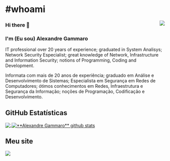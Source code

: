 # #whoami

<img align="right" src="http://agsolucoes.000webhostapp.com/imgs/who_am_i.png">

### Hi there 👋
### I'm (Eu sou) Alexandre Gammaro

IT professional over 20 years of experience; graduated in System Analisys; Network Security Especialist; great knowledge of Network, Infrastructure and Information Security; notions of Programming, Coding and Development.

Informata com mais de 20 anos de experiência; graduado em Análise e Desenvolvimento de Sistemas; Especialista em Segurança em Redes de Computadores; ótimos conhecimentos em Redes, Infraestrutura e Segurança da Informação; noções de Programação, Codificação e Desenvolvimento.

## **GitHub Estatísticas**

<a href="https://github.com/alexgammaro">
  <img align="center" src="https://github-readme-stats.vercel.app/api/top-langs/?username=alexgammaro&theme=dracula&hide_langs_below=1" />
</a>

<a href="https://github.com/alexgammaro">
 <img align="center" src="https://github-readme-stats.vercel.app/api?username=alexgammaro&show_icons=true&theme=dracula&line_height=27" alt="**Alexandre Gammaro** github stats"/>
</a>

## **Meu site**

<a href="http://agsolucoes.info"><img src="http://agsolucoes.000webhostapp.com/imgs/aglogo.jpg"></a>

<!--
**alexgammaro/alexgammaro** is a ✨ _special_ ✨ repository because its `README.md` (this file) appears on your GitHub profile.

Here are some ideas to get you started:

- 🔭 I’m currently working on ...
- 🌱 I’m currently learning ...
- 👯 I’m looking to collaborate on ...
- 🤔 I’m looking for help with ...
- 💬 Ask me about ...
- 📫 How to reach me: ...
- 😄 Pronouns: ...
- ⚡ Fun fact: ...
-->
